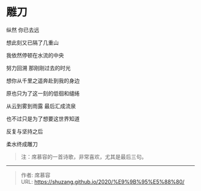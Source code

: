 # 雕刀


纵然 你已去远

想此刻又已隔了几重山

我依然停顿在水流的中央

努力回溯 那刚刚过去的时光

想你从千里之遥奔赴到我的身边

原也只为了这一刻的低徊和缱绻

从云到雾到雨露 最后汇成流泉

也不过只是为了想要这世界知道

反复与坚持之后

柔水终成雕刀

> 注：席慕容的一首诗歌，非常喜欢，尤其是最后三句。


---

> 作者: 席慕容  
> URL: https://shuzang.github.io/2020/%E9%9B%95%E5%88%80/  

